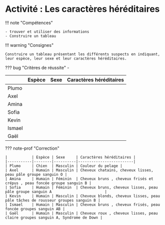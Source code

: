 # Activité : Les caractères héréditaires
!!! note "Compétences"

    - trouver et utiliser des informations 
    - Construire un tableau

!!! warning "Consignes"

    Construire un tableau présentant les différents suspects en indiquant, leur espèce, leur sexe et leur caractères héréditaires.
    
??? bug "Critères de réussite"
    - 


|           | Espèce | Sexe | Caractères héréditaires |
|-----------|--------|------|-------------------------|
| Plumo     |        |      |                         |
| Axel      |        |      |                         |
| Amina     |        |      |                         |
| Sofia     |        |      |                         |
| Kevin     |        |      |                         |
| Ismael    |        |      |                         |
| Gaël      |        |      |                         |


??? note-prof "Correction"

    |           | Espèce | Sexe     | Caractères héréditaires |
    |-----------|--------|----------|-------------------------|
    | Plumo     | Chien  | Masculin | Couleur du pelage |
    | Axel      | Humain | Masculin | Cheveux chatains, cheveux lisses, peau pâle groupe sanguin O |
    | Amina     | Humain | Féminin  | Cheveux bruns , cheveux frisés et crépus , peau foncée groupe sanguin B |
    | Sofia     | Humain | Féminin  | Cheveux bruns, cheveux lisses, peau pâle groupe sanguin A                        |
    | Kevin     | Humain | Masculin | Cheveux blonds, cheveux lisses, peau pâle tâches de rousseur groupes sanguin B |
    | Ismael    | Humain | Masculin | Cheveux bruns , cheveux frisés, peau foncée groupes sanguin AB |
    | Gaël      | Humain | Masculin | Cheveux roux , cheveux lisses, peau claire groupes sanguin A, Syndrome de Down |
